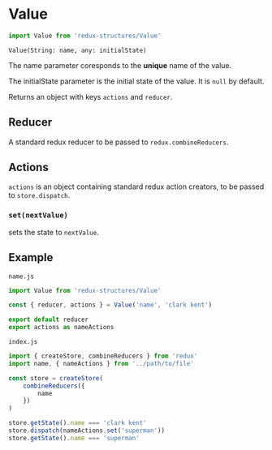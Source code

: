 # Value
```js
import Value from 'redux-structures/Value'
```

`Value(String: name, any: initialState)`

The name parameter coresponds to the <b>unique</b> name of the value.

The initialState parameter is the initial state of the value. It is `null` by default.

Returns an object with keys `actions` and `reducer`.

## Reducer

A standard redux reducer to be passed to `redux.combineReducers`.

## Actions

`actions` is an object containing standard redux action creators, to be passed to `store.dispatch`.

### `set(nextValue)`

sets the state to `nextValue`.

## Example

`name.js`
```js
import Value from 'redux-structures/Value'

const { reducer, actions } = Value('name', 'clark kent')

export default reducer
export actions as nameActions
```

`index.js`
```js
import { createStore, combineReducers } from 'redux'
import name, { nameActions } from '../path/to/file'

const store = createStore(
    combineReducers({
        name
    })
)

store.getState().name === 'clark kent'
store.dispatch(nameActions.set('superman'))
store.getState().name === 'superman'
```
